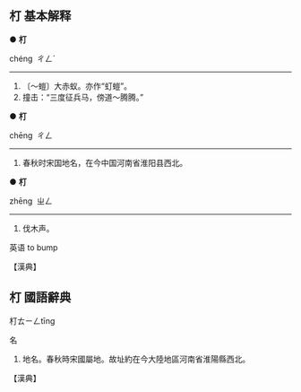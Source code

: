 ## 朾 基本解释

● **朾**

chéng  ㄔㄥˊ

---

1. 〔～螘〕大赤蚁。亦作“虰螘”。
2. 撞击：“三度征兵马，傍道～腾腾。”

● **朾**

chēng  ㄔㄥ

---

1. 春秋时宋国地名，在今中国河南省淮阳县西北。

● **朾**

zhēng  ㄓㄥ

---

1. 伐木声。

英语 to bump

【漢典】

## 朾 國語辭典

朾ㄊㄧㄥtīng

名

1. 地名。春秋時宋國屬地。故址約在今大陸地區河南省淮陽縣西北。
    

【漢典】